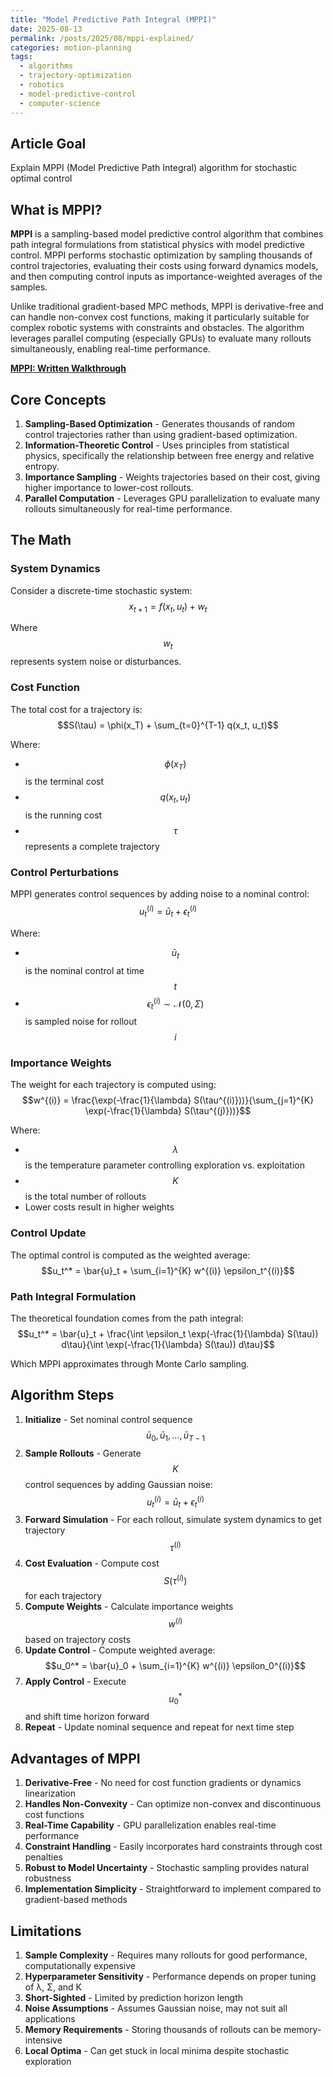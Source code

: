 ```yaml
---
title: "Model Predictive Path Integral (MPPI)"
date: 2025-08-13
permalink: /posts/2025/08/mppi-explained/
categories: motion-planning
tags:
  - algorithms
  - trajectory-optimization
  - robotics
  - model-predictive-control
  - computer-science
---
```



## Article Goal
Explain MPPI (Model Predictive Path Integral) algorithm for stochastic optimal control

## What is MPPI?
**MPPI** is a sampling-based model predictive control algorithm that combines path integral formulations from statistical physics with model predictive control. MPPI performs stochastic optimization by sampling thousands of control trajectories, evaluating their costs using forward dynamics models, and then computing control inputs as importance-weighted averages of the samples.

Unlike traditional gradient-based MPC methods, MPPI is derivative-free and can handle non-convex cost functions, making it particularly suitable for complex robotic systems with constraints and obstacles. The algorithm leverages parallel computing (especially GPUs) to evaluate many rollouts simultaneously, enabling real-time performance.

**[MPPI: Written Walkthrough](/files/MPPI.pdf)**

## Core Concepts
1. **Sampling-Based Optimization** - Generates thousands of random control trajectories rather than using gradient-based optimization.
2. **Information-Theoretic Control** - Uses principles from statistical physics, specifically the relationship between free energy and relative entropy.
3. **Importance Sampling** - Weights trajectories based on their cost, giving higher importance to lower-cost rollouts.
4. **Parallel Computation** - Leverages GPU parallelization to evaluate many rollouts simultaneously for real-time performance.

## The Math

### System Dynamics
Consider a discrete-time stochastic system:
$$x_{t+1} = f(x_t, u_t) + w_t$$

Where $$w_t$$ represents system noise or disturbances.

### Cost Function
The total cost for a trajectory is:
$$S(\tau) = \phi(x_T) + \sum_{t=0}^{T-1} q(x_t, u_t)$$

Where:
- $$\phi(x_T)$$ is the terminal cost
- $$q(x_t, u_t)$$ is the running cost
- $$\tau$$ represents a complete trajectory

### Control Perturbations
MPPI generates control sequences by adding noise to a nominal control:
$$u_t^{(i)} = \bar{u}_t + \epsilon_t^{(i)}$$

Where:
- $$\bar{u}_t$$ is the nominal control at time $$t$$
- $$\epsilon_t^{(i)} \sim \mathcal{N}(0, \Sigma)$$ is sampled noise for rollout $$i$$

### Importance Weights
The weight for each trajectory is computed using:
$$w^{(i)} = \frac{\exp(-\frac{1}{\lambda} S(\tau^{(i)}))}{\sum_{j=1}^{K} \exp(-\frac{1}{\lambda} S(\tau^{(j)}))}$$

Where:
- $$\lambda$$ is the temperature parameter controlling exploration vs. exploitation
- $$K$$ is the total number of rollouts
- Lower costs result in higher weights

### Control Update
The optimal control is computed as the weighted average:
$$u_t^* = \bar{u}_t + \sum_{i=1}^{K} w^{(i)} \epsilon_t^{(i)}$$

### Path Integral Formulation
The theoretical foundation comes from the path integral:
$$u_t^* = \bar{u}_t + \frac{\int \epsilon_t \exp(-\frac{1}{\lambda} S(\tau)) d\tau}{\int \exp(-\frac{1}{\lambda} S(\tau)) d\tau}$$

Which MPPI approximates through Monte Carlo sampling.

## Algorithm Steps
1. **Initialize** - Set nominal control sequence $$\bar{u}_0, \bar{u}_1, ..., \bar{u}_{T-1}$$
2. **Sample Rollouts** - Generate $$K$$ control sequences by adding Gaussian noise: $$u_t^{(i)} = \bar{u}_t + \epsilon_t^{(i)}$$
3. **Forward Simulation** - For each rollout, simulate system dynamics to get trajectory $$\tau^{(i)}$$
4. **Cost Evaluation** - Compute cost $$S(\tau^{(i)})$$ for each trajectory
5. **Compute Weights** - Calculate importance weights $$w^{(i)}$$ based on trajectory costs
6. **Update Control** - Compute weighted average: $$u_0^* = \bar{u}_0 + \sum_{i=1}^{K} w^{(i)} \epsilon_0^{(i)}$$
7. **Apply Control** - Execute $$u_0^*$$ and shift time horizon forward
8. **Repeat** - Update nominal sequence and repeat for next time step



## Advantages of MPPI
1. **Derivative-Free** - No need for cost function gradients or dynamics linearization
2. **Handles Non-Convexity** - Can optimize non-convex and discontinuous cost functions
3. **Real-Time Capability** - GPU parallelization enables real-time performance
4. **Constraint Handling** - Easily incorporates hard constraints through cost penalties
5. **Robust to Model Uncertainty** - Stochastic sampling provides natural robustness
6. **Implementation Simplicity** - Straightforward to implement compared to gradient-based methods

## Limitations
1. **Sample Complexity** - Requires many rollouts for good performance, computationally expensive
2. **Hyperparameter Sensitivity** - Performance depends on proper tuning of λ, Σ, and K
3. **Short-Sighted** - Limited by prediction horizon length
4. **Noise Assumptions** - Assumes Gaussian noise, may not suit all applications
5. **Memory Requirements** - Storing thousands of rollouts can be memory-intensive
6. **Local Optima** - Can get stuck in local minima despite stochastic exploration
